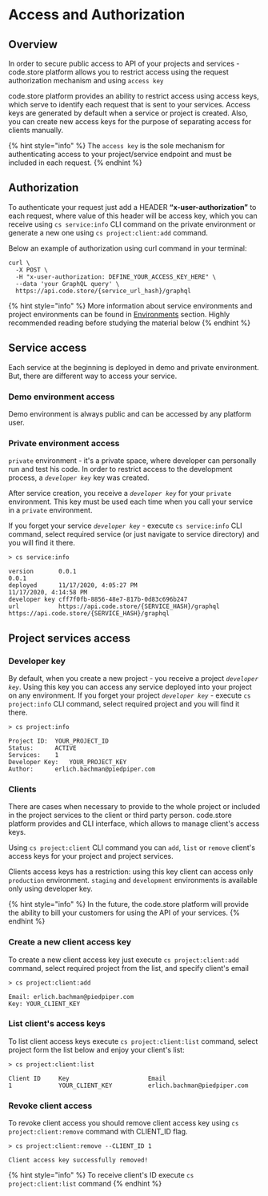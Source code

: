 # Access and Authorization

## Overview

In order to secure public access to API of your projects and services - code.store platform allows you to restrict access using the request authorization mechanism and using `access key`

code.store platform provides an ability to restrict access using access keys, which serve to identify each request that is sent to your services. Access keys are generated by default when a service or project is created. Also, you can create new access keys for the purpose of separating access for clients manually.

{% hint style="info" %}
The `access key` is the sole mechanism for authenticating access to your project/service endpoint and must be included in each request. 
{% endhint %}

## Authorization 

To authenticate your request just add a HEADER **“x-user-authorization”** to each request, where value of this header will be access key, which you can receive using `cs service:info` CLI command on the private environment or generate a new one using `cs project:client:add` command.

Below an example of authorization using curl command in your terminal:

```text
curl \
  -X POST \
  -H "x-user-authorization: DEFINE_YOUR_ACCESS_KEY_HERE" \
  --data 'your GraphQL query' \
  https://api.code.store/{service_url_hash}/graphql
```

{% hint style="info" %}
More information about service environments and project environments can be found in [Environments](environments.md) section. Highly recommended reading before studying the material below
{% endhint %}

## Service access

Each service at the beginning is deployed in demo and private environment. But, there are different way to access your service. 

### Demo environment access

Demo environment is always public and can be accessed by any platform user.

### Private environment access

`private` environment - it's a private space, where developer can personally run and test his code. In order to restrict access to the development process, a _`developer key`_ key was created.

After service creation, you receive a _`developer key`_ for your `private` environment. This key must be used each time when you call your service in a `private` environment. 

If you forget your service _`developer key`_ - execute `cs service:info` CLI command, select required service \(or just navigate to service directory\) and you will find it there.

```text
> cs service:info

version       0.0.1                                                           0.0.1                                                           
deployed      11/17/2020, 4:05:27 PM                                          11/17/2020, 4:14:58 PM                                          
developer key cff7f0fb-8856-48e7-817b-0d83c696b247                                                                                            
url           https://api.code.store/{SERVICE_HASH}/graphql https://api.code.store/{SERVICE_HASH}/graphql 
```

## Project services access

### Developer key

By default, when you create a new project - you receive a project _`developer key`_. Using this key you can access any service deployed into your project on any environment. If you forget your project _`developer key`_ - execute `cs project:info` CLI command, select required project and you will find it there.

```text
> cs project:info

Project ID:	 YOUR_PROJECT_ID
Status:		 ACTIVE
Services:	 1
Developer Key:	 YOUR_PROJECT_KEY
Author:		 erlich.bachman@piedpiper.com
```

### Clients

There are cases when necessary to provide to the whole project or included in the project services to the client or third party person. code.store platform provides and CLI interface, which allows to manage client's access keys.

Using `cs project:client` CLI command you can `add`, `list` or `remove` client's access keys for your project and project services. 

Clients access keys has a restriction: using this key client can access only `production` environment. `staging` and `development` environments is available only using developer key.

{% hint style="info" %}
In the future, the code.store platform will provide the ability to bill your customers for using the API of your services.
{% endhint %}

### Create a new client access key

To create a new client access key just execute `cs project:client:add` command, select required project from the list, and specify client's email

```text
> cs project:client:add

Email: erlich.bachman@piedpiper.com
Key: YOUR_CLIENT_KEY
```

### List client's access keys

To list client access keys execute `cs project:client:list` command, select project form the list below and enjoy your client's list:

```text
> cs project:client:list

Client ID     Key                      Email            
1             YOUR_CLIENT_KEY          erlich.bachman@piedpiper.com
```

### Revoke client access

To revoke client access you should remove client access key using `cs project:client:remove` command with CLIENT\_ID flag.

```text
> cs project:client:remove --CLIENT_ID 1

Client access key successfully removed!
```

{% hint style="info" %}
 To receive client's ID execute `cs project:client:list` command
{% endhint %}



